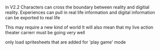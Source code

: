 in V2.2 Characters can cross the boundary between reality and digitial reality. Experiences can pull in real life information and digital information can be exported to real life

This may require a new kind of world
It will also mean that my live action theater carrerr must be going very well

only load spritesheets that are added for 'play game' mode
